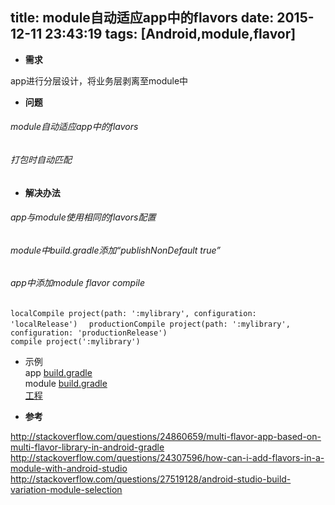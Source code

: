 title: module自动适应app中的flavors 
date: 2015-12-11 23:43:19
tags: [Android,module,flavor]
---
* **需求**  

app进行分层设计，将业务层剥离至module中  

* **问题**  
######  module自动适应app中的flavors  
######  打包时自动匹配  

* **解决办法**  
######  app与module使用相同的flavors配置  
######  module中build.gradle添加“publishNonDefault true”  
######  app中添加module flavor compile  
<!--more-->  
`localCompile project(path: ':mylibrary', configuration: 'localRelease')  `
`productionCompile project(path: ':mylibrary', configuration: 'productionRelease')  `             
`compile project(':mylibrary')   `

* 示例  
app [build.gradle](https://github.com/2tu/BuildVariationModuleSelection/blob/master/app/build.gradle)  
module [build.gradle](https://github.com/2tu/BuildVariationModuleSelection/blob/master/build.gradle)   
[工程](https://github.com/2tu/BuildVariationModuleSelection)

* **参考**  

http://stackoverflow.com/questions/24860659/multi-flavor-app-based-on-multi-flavor-library-in-android-gradle  
http://stackoverflow.com/questions/24307596/how-can-i-add-flavors-in-a-module-with-android-studio  
http://stackoverflow.com/questions/27519128/android-studio-build-variation-module-selection